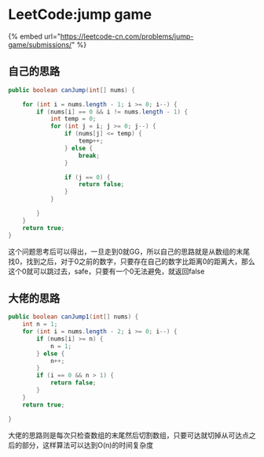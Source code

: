 # LeetCode:jump game

{% embed url="https://leetcode-cn.com/problems/jump-game/submissions/" %}

## 自己的思路

```java
public boolean canJump(int[] nums) {

    for (int i = nums.length - 1; i >= 0; i--) {
        if (nums[i] == 0 && i != nums.length - 1) {
            int temp = 0;
            for (int j = i; j >= 0; j--) {
                if (nums[j] <= temp) {
                    temp++;
                } else {
                    break;
                }

                if (j == 0) {
                    return false;
                }
            }

        }
    }
    return true;
}
```

这个问题思考后可以得出，一旦走到0就GG，所以自己的思路就是从数组的末尾找0，找到之后，对于0之前的数字，只要存在自己的数字比距离0的距离大，那么这个0就可以跳过去，safe，只要有一个0无法避免，就返回false

## 大佬的思路

```java
public boolean canJump1(int[] nums) {
    int n = 1;
    for (int i = nums.length - 2; i >= 0; i--) {
        if (nums[i] >= n) {
            n = 1;
        } else {
            n++;
        }
        if (i == 0 && n > 1) {
            return false;
        }
    }
    return true;

}
```

大佬的思路则是每次只检查数组的末尾然后切割数组，只要可达就切掉从可达点之后的部分，这样算法可以达到O\(n\)的时间复杂度

